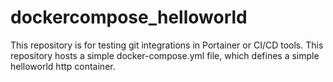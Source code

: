 # dockercompose_helloworld
This repository is for testing git integrations in Portainer or CI/CD tools. This repository hosts a simple docker-compose.yml file, which defines a simple helloworld http container.
